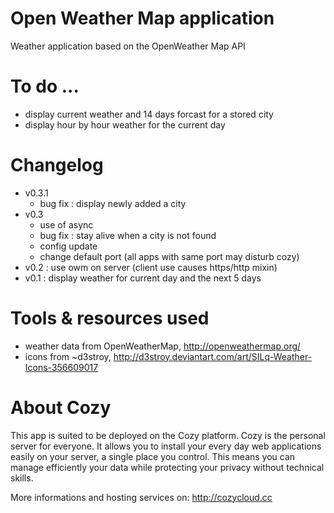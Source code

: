 # Open Weather Map application

Weather application based on the OpenWeather Map API

# To do ...

* display current weather and 14 days forcast for a stored city
* display hour by hour weather for the current day

# Changelog

* v0.3.1
  * bug fix : display newly added a city
* v0.3
  * use of async
  * bug fix : stay alive when a city is not found
  * config update
  * change default port (all apps with same port may disturb cozy)
* v0.2 : use owm on server (client use causes https/http mixin)
* v0.1 : display weather for current day and the next 5 days

# Tools & resources used

* weather data from OpenWeatherMap, http://openweathermap.org/
* icons from ~d3stroy, http://d3stroy.deviantart.com/art/SILq-Weather-Icons-356609017

# About Cozy

This app is suited to be deployed on the Cozy platform. Cozy is the personal
server for everyone. It allows you to install your every day web applications
easily on your server, a single place you control. This means you can manage
efficiently your data while protecting your privacy without technical skills.

More informations and hosting services on:
http://cozycloud.cc
